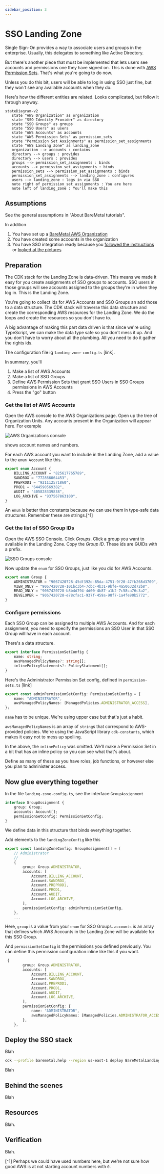 ```yaml
---
sidebar_position: 3
---
```


# SSO Landing Zone 

Single Sign-On provides a way to associate users and groups in the enterprise. Usually, this delegates to something like Active Directory.

But there's another piece that must be implemented that lets users see accounts and permissions one they have signed on. This is done with [AWS Permission Sets](https://docs.aws.amazon.com/singlesignon/latest/userguide/permissionsetsconcept.html). That's what you're going to do now.

Unless you do this bit, users will be able to log in using SSO just fine, but they won't see any available accounts when they do. 

Here's how the different entities are related. Looks complicated, but follow it through anyway.

```mermaid
stateDiagram-v2
   state "AWS Organization" as organization
   state "SSO Identity Provider" as directory
   state "SSO Groups" as groups
   state "SSO Users" as users
   state "AWS Accounts" as accounts
   state "AWS Permission Sets" as permission_sets
   state "Permission Set Assignments" as permission_set_assignments
   state "AWS Landing Zone" as landing_zone
   organization --> accounts : contains
   directory --> groups : provides
   directory --> users : provides
   groups --> permission_set_assignments : binds
   accounts --> permission_set_assignments : binds
   permission_sets --> permission_set_assignments : binds
   permission_set_assignments --> landing_zone : configures
   users --> landing_zone : logs in via SSO
   note right of permission_set_assignments : You are here
   note left of landing_zone : You'll make this
```

## Assumptions

See the general assumptions in "About BareMetal tutorials".

In addition
1. You have set up a [BareMetal AWS Organization](../docs/organization)
2. You have created some accounts in the organization
3. You have SSO integration ready because you [followed the instructions](../docs/sso/follow-instructions) or [looked at the pictures](../docs/sso/sso-picture-book)

## Preparation

The CDK stack for the Landing Zone is data-driven. This means we made it easy for you create assignments of SSO groups to accounts. SSO users in those groups will see accounts assigned to the groups they're in when they log in. This is the Landing Zone.

You're going to collect ids for AWS Accounts and SSO Groups an add those to a data structure. The CDK stack will traverse this data structure and create the corresponding AWS resources for the Landing Zone. We do the loops and create the resources so you don't have to.

A big advantage of making this part data driven is that since we're using TypeScript, we can make the data type safe so you don't mess it up. And you don't have to worry about all the plumbing. All you need to do it gather the rights ids.

The configuration file ig `landing-zone-config.ts` [link].

In summary, you'll
1. Make a list of AWS Accounts
2. Make a list of SSO Groups
3. Define AWS Permission Sets that grant SSO Users in SSO Groups permissions in AWS Accounts
4. Press the "go" button

### Get the list of AWS Accounts

Open the AWS console to the AWS Organizations page. Open up the tree of Organization Units. Any accounts present in the Organization will appear here. For example

![AWS Organizations console](../images/aws-console-organizations.png)

shows account names and numbers.

For each AWS account you want to include in the Landing Zone, add a value to the `enum Account` like this.

```ts
export enum Account {
    BILLING_ACCOUNT = "825617765789",
    SANDBOX = "772866064453",
    PREPROD1 = "921112571860",
    PROD1 = "644590569382",
    AUDIT = "405828339838",
    LOG_ARCHIVE = "937567863100",
}
```

An `enum` is better than constants because we can use them in type-safe data structures. Remember these are strings.[^1]

### Get the list of SSO Group IDs

Open the AWS SSO Console. Click _Groups_. Click a group you want to available in the Landing Zone. Copy the _Group ID_. These ids are GUIDs with a prefix.

![SSO Groups console](../images/aws-console-group-id.png)

Now update the `enum` for SSO Groups, just like you did for AWS Accounts.

```ts
export enum Group {
    ADMINISTRATOR = "9067420728-45df392d-85da-4751-9f20-47fb268d3709",
    VIEW_ONLY = "9067420728-101bc3b4-7cbc-4b31-9bfe-4a50632d72b8",
    READ_ONLY = "9067420728-b8b4d794-4d00-4b87-a1b2-7c58ca76c3a2",
    DEVELOPER = "9067420728-e78cfac1-937f-459a-98f7-1a4fe90b5772",
}
```

### Configure permissions

Each SSO Group can be assigned to multiple AWS Accounts. And for each assignment, you need to specify the permissions an SSO User in that SSO Group will have in each account.

There's a data structure.

```ts
export interface PermissionSetConfig {
    name: string;
    awsManagedPolicyNames?: string[];
    inlinePolicyStatements?: PolicyStatement[];
}
```

Here's the Administrator Permission Set config, defined in `permission-sets.ts` [link]

```ts
export const adminPermissionSetConfig: PermissionSetConfig = {
    name: "ADMINISTRATOR",
    awsManagedPolicyNames: [ManagedPolicies.ADMINISTRATOR_ACCESS],
};
```

`name` has to be unique. We're using upper case but that's just a habit.

`awsManagedPolicyNames` is an array of `string`s that correspond to AWS-provided policies. We're using the JavaScript library `cdk-constants`, which makes it easy not to mess up spelling.

In the above, the `inlinePolicy` was omitted. We'll make a Permission Set in a bit that has an inline policy so you can see what that's about.

Define as many of these as you have roles, job functions, or however else you plan to administer access.

## Now glue everything together

In the file `landing-zone-config.ts`, see the interface `GroupAssignment`

```ts
interface GroupAssignment {
    group: Group;
    accounts: Account[];
    permissionSetConfig: PermissionSetConfig;
}
```

We define data in this structure that binds everything together.

Add elements to the `landingZoneConfig` like this

```ts
export const landingZoneConfig: GroupAssignment[] = [
    // Administrator
    //
    {
        group: Group.ADMINISTRATOR,
        accounts: [
            Account.BILLING_ACCOUNT,
            Account.SANDBOX,
            Account.PREPROD1,
            Account.PROD1,
            Account.AUDIT,
            Account.LOG_ARCHIVE,
        ],
        permissionSetConfig: adminPermissionSetConfig,
    },
    ...
```

Here, `group` is a value from your `enum` for SSO Groups. `accounts` is an array that defines which AWS Accounts in the Landing Zone will be available for this SSO Group.

And `permissionSetConfig` is the permissions you defined previously. You can define this permission configuration inline like this if you want.

```ts
 {
        group: Group.ADMINISTRATOR,
        accounts: [
            Account.BILLING_ACCOUNT,
            Account.SANDBOX,
            Account.PREPROD1,
            Account.PROD1,
            Account.AUDIT,
            Account.LOG_ARCHIVE,
        ],
        permissionSetConfig: {
            name: "ADMINISTRATOR",
            awsManagedPolicyNames: [ManagedPolicies.ADMINISTRATOR_ACCESS],
        },
    },
```

## Deploy the SSO stack

Blah

```bash
cdk --profile baremetal.help --region us-east-1 deploy BareMetalLandingZone
```

Blah

## Behind the scenes

Blah

## Resources

Blah.

## Verification

Blah.

[^1] Perhaps we could have used numbers here, but we're not sure how good AWS is at not starting account numbers with `0`.
